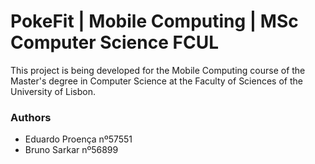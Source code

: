 # PokeFit | Mobile Computing | MSc Computer Science FCUL

This project is being developed for the Mobile Computing course of the Master's degree in Computer Science at the Faculty of Sciences of the University of Lisbon.

### Authors
- Eduardo Proença nº57551
- Bruno Sarkar nº56899
